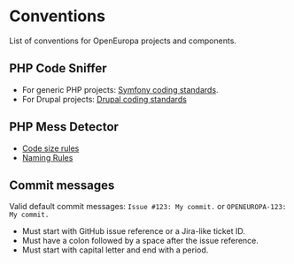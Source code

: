 # Conventions

List of conventions for OpenEuropa projects and components.

## PHP Code Sniffer

- For generic PHP projects: [Symfony coding standards](http://symfony.com/doc/current/contributing/code/standards.html).
- For Drupal projects: [Drupal coding standards](https://www.drupal.org/docs/develop/standards) 

## PHP Mess Detector

- [Code size rules](https://phpmd.org/rules/index.html#code-size-rules)
- [Naming Rules](https://phpmd.org/rules/index.html#naming-rules)

## Commit messages

Valid default commit messages: `Issue #123: My commit.` or `OPENEUROPA-123: My commit.`

- Must start with GitHub issue reference or a Jira-like ticket ID.
- Must have a colon followed by a space after the issue reference.
- Must start with capital letter and end with a period.
